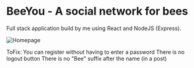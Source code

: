 # BeeYou - A social network for bees

Full stack application build by me using React and NodeJS (Express).

![Homepage](https://i.ibb.co/8KTFC8t/Bee-You-Homepage.png)

ToFix:
You can register without having to enter a password
There is no logout button
There is no "Bee" suffix after the name (in a post)

